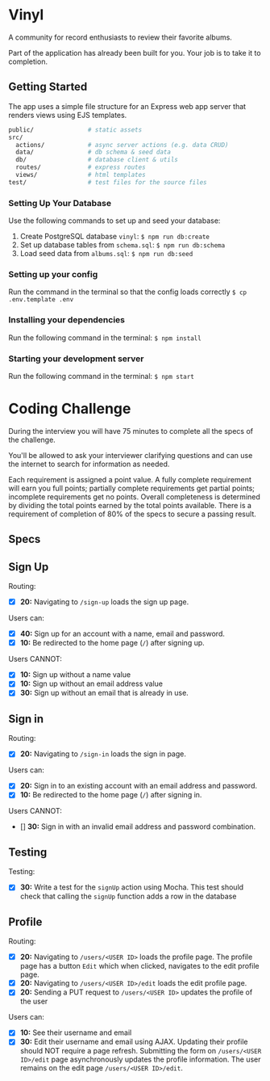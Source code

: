 # Vinyl

A community for record enthusiasts to review their favorite albums.

Part of the application has already been built for you. Your job is to take it to completion.

## Getting Started

The app uses a simple file structure for an Express web app server that renders views using EJS templates.

```sh
public/               # static assets
src/
  actions/            # async server actions (e.g. data CRUD)
  data/               # db schema & seed data
  db/                 # database client & utils
  routes/             # express routes
  views/              # html templates
test/                 # test files for the source files
```

### Setting Up Your Database

Use the following commands to set up and seed your database:

1. Create PostgreSQL database `vinyl`: `$ npm run db:create`
1. Set up database tables from `schema.sql`: `$ npm run db:schema`
1. Load seed data from `albums.sql`: `$ npm run db:seed`

### Setting up your config

Run the command in the terminal so that the config loads correctly
`$ cp .env.template .env`

### Installing your dependencies

Run the following command in the terminal:
`$ npm install`

### Starting your development server

Run the following command in the terminal:
`$ npm start`


# Coding Challenge

During the interview you will have 75 minutes to complete all the specs of the challenge.

You'll be allowed to ask your interviewer clarifying questions and can use the internet to search for information as needed.

Each requirement is assigned a point value. A fully complete requirement will earn you full points; partially complete requirements get partial points; incomplete requirements get no points. Overall completeness is determined by dividing the total points earned by the total points available. There is a requirement of completion of 80% of the specs to secure a passing result.

## Specs

## Sign Up

Routing:
- [x] __20:__ Navigating to `/sign-up` loads the sign up page.

Users can:
- [x] __40:__ Sign up for an account with a name, email and password.
- [x] __10:__ Be redirected to the home page (`/`) after signing up.

Users CANNOT:
- [x] __10:__ Sign up without a name value
- [x] __10:__ Sign up without an email address value
- [x] __30:__ Sign up without an email that is already in use.

## Sign in

Routing:
- [x] __20:__ Navigating to `/sign-in` loads the sign in page.

Users can:
- [x] __20:__ Sign in to an existing account with an email address and password.
- [x] __10:__ Be redirected to the home page (`/`) after signing in.

Users CANNOT:

- [] __30:__ Sign in with an invalid email address and password combination.

## Testing

Testing:
- [x] __30:__ Write a test for the `signUp` action using Mocha. This test should check that calling the `signUp` function adds a row in the database

## Profile

Routing:
- [x] __20:__ Navigating to `/users/<USER ID>` loads the profile page. The profile page has a button `Edit` which when clicked, navigates to the edit profile page.
- [x] __20:__ Navigating to `/users/<USER ID>/edit` loads the edit profile page.
- [x] __20:__ Sending a PUT request to `/users/<USER ID>` updates the profile of the user

Users can:
- [x] __10:__ See their username and email
- [x] __30:__ Edit their username and email using AJAX. Updating their profile should NOT require a page refresh. Submitting the form on `/users/<USER ID>/edit` page asynchronously updates the profile information. The user remains on the edit page `/users/<USER ID>/edit`.
